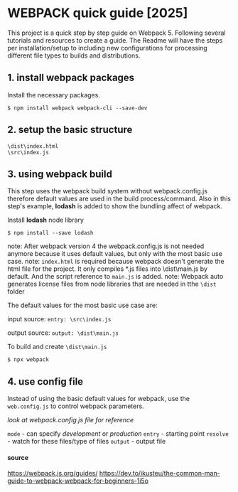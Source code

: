 # WEBPACK quick guide [2025]

This project is a quick step by step guide on Webpack 5. Following several tutorials and resources to create a guide.
The Readme will have the steps per installation/setup to including new configurations for processing different file types to builds and distributions.


## 1. install webpack packages

Install the necessary packages.
```
$ npm install webpack webpack-cli --save-dev
```


## 2. setup the basic structure

```
\dist\index.html
\src\index.js
```


## 3. using webpack build

This step uses the webpack build system without webpack.config.js therefore default values are used in the build process/command.
Also in this step's example, **lodash** is added to show the bundling affect of webpack.

Install **lodash** node library
```
$ npm install --save lodash
```

note: After webpack version 4 the webpack.config.js is not needed anymore because it uses default values, but only with the most basic use case.
note: `index.html` is required because webpack doesn't generate the html file for the project. It only compiles *.js files into \dist\main.js by default. And the script reference to `main.js` is added.
note: Webpack auto generates license files from node libraries that are needed in tthe `\dist` folder

The default values for the most basic use case are:

input source: 
`entry: \src\index.js`

output source:
`output: \dist\main.js`

To build and create `\dist\main.js`
```
$ npx webpack
```


## 4. use config file

Instead of using the basic default values for webpack, use the `web.config.js` to control webpack parameters.

*look at webpack.config.js file for reference*

`mode` - can specify *development* or *production*
`entry` - starting point
`resolve` - watch for these files/type of files
`output` - output file


#### source

https://webpack.js.org/guides/
https://dev.to/ikusteu/the-common-man-guide-to-webpack-webpack-for-beginners-1i5o
